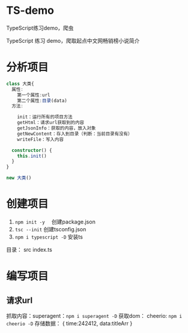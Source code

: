 # TS-demo
TypeScript练习demo，爬虫

TypeScript 练习 demo，爬取起点中文网畅销榜小说简介

# 分析项目

```ts
class 大类{
  属性:
    第一个属性:url
    第二个属性:目录(data)
  方法:

    init：运行所有的项目方法
    getHtml：请求url获取到的内容
    getJsonInfo：获取的内容，放入对象
    getNewContent：存入到目录（判断：当前目录有没有）
    writeFile：写入内容

  constructor() {
    this.init()
  }
}

new 大类()
```

# 创建项目
1. `npm init -y  ` 创建package.json
2. `tsc --init` 创建tsconfig.json
3. `npm i typescript -D` 安装ts

目录：
    src
        index.ts

# 编写项目
## 请求url
抓取内容：superagent：`npm i superagent -D`
获取dom： cheerio: `npm i cheerio -D`
存储数据：
      {
        time:242412,
        data:titleArr
      }